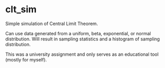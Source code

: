# clt_sim
Simple simulation of Central Limit Theorem. 

Can use data generated from a uniform, beta, exponential, or normal distribution. 
Will result in sampling statistics and a histogram of sampling distribution. 

This was a university assignment and only serves as an educational tool (mostly for myself). 
